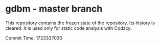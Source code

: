 # gdbm - master branch

This repository contains the frozen state of the repository.
Its history is cleared. It is used only for static code
analysis with Codacy.

Commit Time: 1723337030